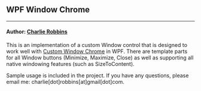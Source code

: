 ## WPF Window Chrome
---

#### Author: [Charlie Robbins](http://www.charlierobbins.com)

This is an implementation of a custom Window control that is designed to work well with [Custom Window Chrome](http://code.msdn.microsoft.com/chrome) in WPF. There are template parts for all Window buttons (Minimize, Maximize, Close) as well as supporting all native windowing features (such as SizeToContent).

Sample usage is included in the project. If you have any questions, please email me: charlie[dot]robbins[at]gmail[dot]com.